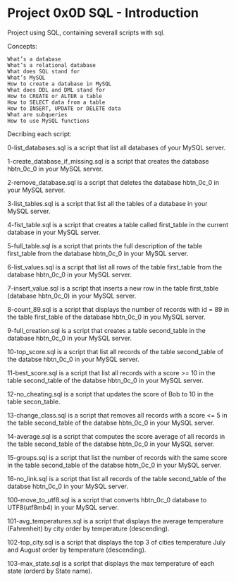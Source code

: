 # Project 0x0D SQL - Introduction

Project using SQL, containing severall scripts with sql.

Concepts:

    What’s a database
    What’s a relational database
    What does SQL stand for
    What’s MySQL
    How to create a database in MySQL
    What does DDL and DML stand for
    How to CREATE or ALTER a table
    How to SELECT data from a table
    How to INSERT, UPDATE or DELETE data
    What are subqueries
    How to use MySQL functions


Decribing each script:

0-list_databases.sql is a script that list all databases of your MySQL server.

1-create_database_if_missing.sql is a script that creates the database hbtn_0c_0 in your MySQL server.

2-remove_database.sql is a script that deletes the database hbtn_0c_0 in your MySQL server.

3-list_tables.sql is a script that list all the tables of a database in your MySQL server.

4-fist_table.sql is a script that creates a table called first_table in the current database in your MySQL server.

5-full_table.sql is a script that prints the full description of the table first_table from the database hbtn_0c_0 in your MySQL server.

6-list_values.sql is a script that list all rows of the table first_table from the database hbtn_0c_0 in your MySQL server.

7-insert_value.sql is a script that inserts a new row in the table first_table (database hbtn_0c_0) in your MySQL server.

8-count_89.sql is a script that displays the number of records with id = 89 in the table first_table of the database hbtn_0c_0 in you MySQL server.

9-full_creation.sql is a script that creates a table second_table in the database hbtn_0c_0 in your MySQL server.

10-top_score.sql is a script that list all records of the table second_table of the databse hbtn_0c_0 in your MySQL server.

11-best_score.sql is a script that list all records with a score >= 10 in the table second_table of the databse hbtn_0c_0 in your MySQL server.

12-no_cheating.sql is a script that updates the score of Bob to 10 in the table secon_table.

13-change_class.sql is a script that removes all records with a score <= 5 in the table second_table of the databse hbtn_0c_0 in your MySQL server.

14-average.sql is a script that computes the score average of all records in the table second_table of the databse hbtn_0c_0 in your MySQL server.

15-groups.sql is a script that list the number of records with the same score in the table second_table of the databse hbtn_0c_0 in your MySQL server.

16-no_link.sql is a script that list all records of the table second_table of the databse hbtn_0c_0 in your MySQL server.

100-move_to_utf8.sql is a script that converts hbtn_0c_0 database to UTF8(utf8mb4) in your MySQL server.

101-avg_temperatures.sql is a script that displays the average temperature (Fahrenheit) by city order by temperature (descending).

102-top_city.sql is a script that displays the top 3 of cities temperature July and August order by temperature (descending).

103-max_state.sql is a script that displays the max temperature of each state (orderd by State name).
